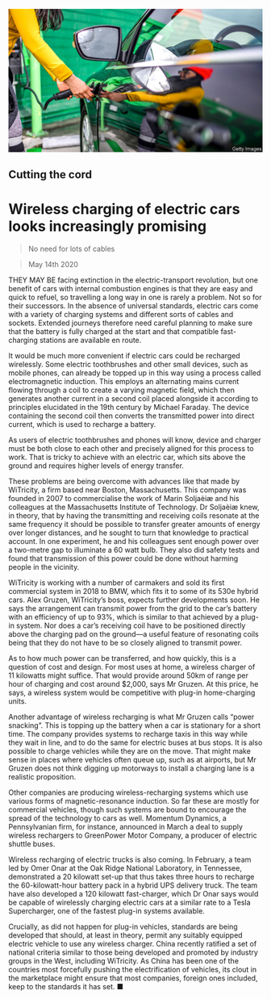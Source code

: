 ![](./images/20200516_STP004_0.jpg)

## Cutting the cord

# Wireless charging of electric cars looks increasingly promising

> No need for lots of cables

> May 14th 2020

THEY MAY BE facing extinction in the electric-transport revolution, but one benefit of cars with internal combustion engines is that they are easy and quick to refuel, so travelling a long way in one is rarely a problem. Not so for their successors. In the absence of universal standards, electric cars come with a variety of charging systems and different sorts of cables and sockets. Extended journeys therefore need careful planning to make sure that the battery is fully charged at the start and that compatible fast-charging stations are available en route.

It would be much more convenient if electric cars could be recharged wirelessly. Some electric toothbrushes and other small devices, such as mobile phones, can already be topped up in this way using a process called electromagnetic induction. This employs an alternating mains current flowing through a coil to create a varying magnetic field, which then generates another current in a second coil placed alongside it according to principles elucidated in the 19th century by Michael Faraday. The device containing the second coil then converts the transmitted power into direct current, which is used to recharge a battery.

As users of electric toothbrushes and phones will know, device and charger must be both close to each other and precisely aligned for this process to work. That is tricky to achieve with an electric car, which sits above the ground and requires higher levels of energy transfer.

These problems are being overcome with advances like that made by WiTricity, a firm based near Boston, Massachusetts. This company was founded in 2007 to commercialise the work of Marin Soljaèiæ and his colleagues at the Massachusetts Institute of Technology. Dr Soljaèiæ knew, in theory, that by having the transmitting and receiving coils resonate at the same frequency it should be possible to transfer greater amounts of energy over longer distances, and he sought to turn that knowledge to practical account. In one experiment, he and his colleagues sent enough power over a two-metre gap to illuminate a 60 watt bulb. They also did safety tests and found that transmission of this power could be done without harming people in the vicinity.

WiTricity is working with a number of carmakers and sold its first commercial system in 2018 to BMW, which fits it to some of its 530e hybrid cars. Alex Gruzen, WiTricity’s boss, expects further developments soon. He says the arrangement can transmit power from the grid to the car’s battery with an efficiency of up to 93%, which is similar to that achieved by a plug-in system. Nor does a car’s receiving coil have to be positioned directly above the charging pad on the ground—a useful feature of resonating coils being that they do not have to be so closely aligned to transmit power.

As to how much power can be transferred, and how quickly, this is a question of cost and design. For most uses at home, a wireless charger of 11 kilowatts might suffice. That would provide around 50km of range per hour of charging and cost around $2,000, says Mr Gruzen. At this price, he says, a wireless system would be competitive with plug-in home-charging units.

Another advantage of wireless recharging is what Mr Gruzen calls “power snacking”. This is topping up the battery when a car is stationary for a short time. The company provides systems to recharge taxis in this way while they wait in line, and to do the same for electric buses at bus stops. It is also possible to charge vehicles while they are on the move. That might make sense in places where vehicles often queue up, such as at airports, but Mr Gruzen does not think digging up motorways to install a charging lane is a realistic proposition.

Other companies are producing wireless-recharging systems which use various forms of magnetic-resonance induction. So far these are mostly for commercial vehicles, though such systems are bound to encourage the spread of the technology to cars as well. Momentum Dynamics, a Pennsylvanian firm, for instance, announced in March a deal to supply wireless rechargers to GreenPower Motor Company, a producer of electric shuttle buses.

Wireless recharging of electric trucks is also coming. In February, a team led by Omer Onar at the Oak Ridge National Laboratory, in Tennessee, demonstrated a 20 kilowatt set-up that thus takes three hours to recharge the 60-kilowatt-hour battery pack in a hybrid UPS delivery truck. The team have also developed a 120 kilowatt fast-charger, which Dr Onar says would be capable of wirelessly charging electric cars at a similar rate to a Tesla Supercharger, one of the fastest plug-in systems available.

Crucially, as did not happen for plug-in vehicles, standards are being developed that should, at least in theory, permit any suitably equipped electric vehicle to use any wireless charger. China recently ratified a set of national criteria similar to those being developed and promoted by industry groups in the West, including WiTricity. As China has been one of the countries most forcefully pushing the electrification of vehicles, its clout in the marketplace might ensure that most companies, foreign ones included, keep to the standards it has set. ■